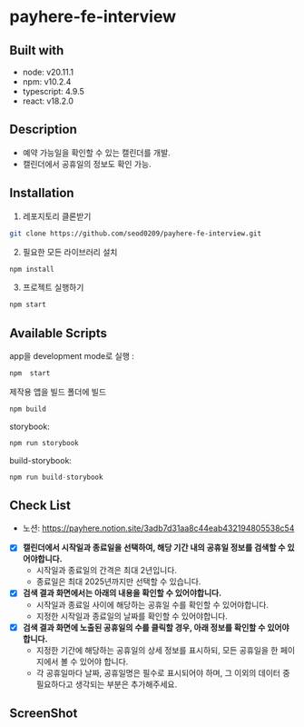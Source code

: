 # payhere-fe-interview

## Built with

- node: v20.11.1
- npm: v10.2.4
- typescript: 4.9.5
- react: v18.2.0

## Description

- 예약 가능일을 확인할 수 있는 캘린더를 개발.
- 캘린더에서 공휴일의 정보도 확인 가능.

## Installation

1. 레포지토리 클론받기

```bash
git clone https://github.com/seod0209/payhere-fe-interview.git
```

2. 필요한 모든 라이브러리 설치

```bash
npm install
```

3. 프로젝트 실행하기

```bash
npm start
```

## Available Scripts

app을 development mode로 실행 :

```jsx
npm  start
```

제작용 앱을 빌드 폴더에 빌드

```jsx
npm build
```

storybook:

```jsx
npm run storybook
```

build-storybook:

```jsx
npm run build-storybook
```

## Check List

- 노션: https://payhere.notion.site/3adb7d31aa8c44eab432194805538c54
- [x] **캘린더에서 시작일과 종료일을 선택하여, 해당 기간 내의 공휴일 정보를 검색할 수 있어야합니다.**
  - 시작일과 종료일의 간격은 최대 2년입니다.
  - 종료일은 최대 2025년까지만 선택할 수 있습니다.
- [x] **검색 결과 화면에서는 아래의 내용을 확인할 수 있어야합니다.**
  - 시작일과 종료일 사이에 해당하는 공휴일 수를 확인할 수 있어야합니다.
  - 지정한 시작일과 종료일의 날짜를 확인할 수 있어야합니다.
- [x] **검색 결과 화면에 노출된 공휴일의 수를 클릭할 경우, 아래 정보를 확인할 수 있어야합니다.**
  - 지정한 기간에 해당하는 공휴일의 상세 정보를 표시하되, 모든 공휴일을 한 페이지에서 볼 수 있어야 합니다.
  - 각 공휴일마다 날짜, 공휴일명은 필수로 표시되어야 하며, 그 이외의 데이터 중 필요하다고 생각되는 부분은 추가해주세요.

## ScreenShot
